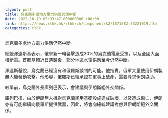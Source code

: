 ```yaml
---
layout: post
title: 烏克蘭多處地方電力供應仍然中斷
date: 2022-10-19 05:33:47.000000000 +08:00
link: https://news.rthk.hk/rthk/ch/component/k2/1671582-20221019.htm
categories: rthk
---
```


烏克蘭多處地方電力供應仍然中斷。

總統澤連斯基表示，俄軍新一輪襲擊造成30%的烏克蘭電廠受損，以及全國大面積斷電。首都基輔近日遇襲後，部分地區水電供應至今仍然中斷。

澤連斯基說，烏克蘭已經沒有和俄羅斯談判的可能。他指責，俄軍大量使用伊朗製無人機發動攻擊。他形容，俄羅斯已經承認在軍事上破產，需要尋求伊朗協助。

較早前，烏克蘭外長庫列巴表示，會建議與伊朗斷絕外交關係。

庫列巴指，由於伊朗無人機對烏克蘭民用基礎設施造成破壞，以及造成傷亡，伊朗亦有可能繼續向俄羅斯提供武器，因此，將會向總統建議考慮與伊朗斷絕外交關係。
